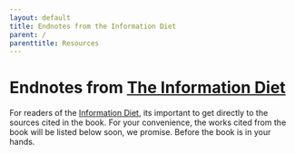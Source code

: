 ```yaml
---
layout: default
title: Endnotes from the Information Diet
parent: /
parenttitle: Resources
---
```

# Endnotes from [The Information Diet](http://amzn.to/infodiet)

For readers of the [Information Diet](http://amzn.to/infodiet), its important to get directly to the sources cited in the book. For your convenience, the works cited from the book will be listed below soon, we promise. Before the book is in your hands.
